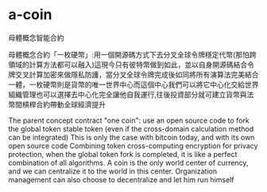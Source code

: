 # a-coin
母體概念智能合約


母體概念合約「一枚硬幣」:用一個開源碼方式下去分叉全球令牌穩定代幣(那怕跨領域的計算方法都可以融入)這現今只有彼特幣做到如此，並以自身開源碼結合令牌交叉計算加密來做隱私防護，當分叉全球令牌完成後如同將所有演算法完美結合一體，一枚硬幣則是貨幣的唯一世界中心而這個中心我們可以將它中心化交給世界組織管理也可以選擇去中心化完全讓他自我運行,往後投資部分就可建立貨幣與法幣間槓桿合約帶動全球經濟提升

The parent concept contract "one coin": use an open source code to fork the global token stable token (even if the cross-domain calculation method can be integrated) This is only the case with bitcoin today, and with its own open source code Combining token cross-computing encryption for privacy protection, when the global token fork is completed, it is like a perfect combination of all algorithms. A coin is the only world center of currency, and we can centralize it to the world in this center. Organization management can also choose to decentralize and let him run himself
